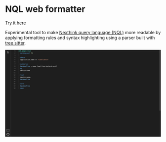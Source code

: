 # NQL web formatter

[Try it here](https://hendrikkao1.github.io/nql-web-formatter/)

Experimental tool to make [Nexthink query language (NQL)](https://docs.nexthink.com/platform/latest/nexthink-query-language-nql) more readable by applying formatting rules and syntax highlighting using a parser built with [tree sitter](https://github.com/tree-sitter/tree-sitter).

![Screenshot of the app](screenshot.png)
